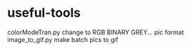 # useful-tools

colorModeTran.py change to RGB BINARY GREY... pic format
image_to_gif.py make batch pics to gif
